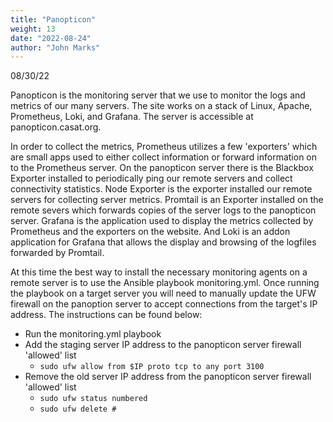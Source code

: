 ```yaml
---
title: "Panopticon"
weight: 13
date: "2022-08-24"
author: "John Marks"
---
```

08/30/22

Panopticon is the monitoring server that we use to monitor the logs and metrics of our many servers. The site works on a stack of Linux, Apache, Prometheus, Loki, and Grafana. The server is accessible at panopticon.casat.org. 

In order to collect the metrics, Prometheus utilizes a few 'exporters' which are small apps used to either collect information or forward information on to the Prometheus server. On the panopticon server there is the Blackbox Exporter installed to periodically ping our remote servers and collect connectivity statistics. Node Exporter is the exporter installed our remote servers for collecting server metrics. Promtail is an Exporter installed on the remote severs which forwards copies of the server logs to the panopticon server. Grafana is the application used to display the metrics collected by Prometheus and the exporters on the website. And Loki is an addon application for Grafana that allows the display and browsing of the logfiles forwarded by Promtail.

At this time the best way to install the necessary monitoring agents on a remote server is to use the Ansible playbook monitoring.yml. Once running the playbook on a target server you will need to manually update the UFW firewall on the panoption server to accept connections from the target's IP address. The instructions can be found below:

- Run the monitoring.yml playbook
- Add the staging server IP address to the panopticon server firewall 'allowed' list
    - ```sudo ufw allow from $IP proto tcp to any port 3100```
- Remove the old server IP address from the panopticon server firewall 'allowed' list
    - ```sudo ufw status numbered```
    - ```sudo ufw delete #```